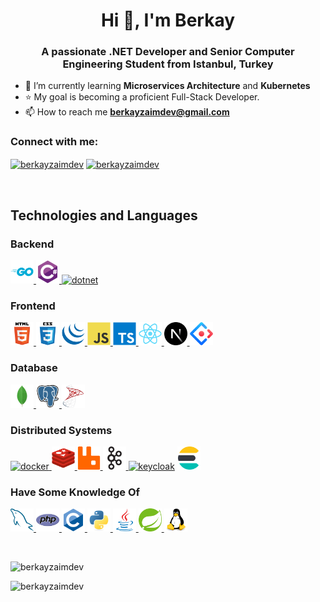 <h1 align="center">Hi 👋, I'm Berkay</h1>
<h3 align="center">A passionate .NET Developer and Senior Computer Engineering Student from Istanbul, Turkey</h3>

- 🎯 I’m currently learning **Microservices Architecture** and **Kubernetes**
- ⭐ My goal is becoming a proficient Full-Stack Developer.
- 📫 How to reach me **berkayzaimdev@gmail.com**

<h3 align="left">Connect with me:</h3> 
<p align="left">
<a href="https://www.hackerrank.com/berkayzaimdev" target="blank"><img align="center" src="https://raw.githubusercontent.com/rahuldkjain/github-profile-readme-generator/master/src/images/icons/Social/hackerrank.svg" alt="berkayzaimdev" height="37" width="37" /></a>
<a href="https://www.leetcode.com/berkayzaimdev" target="blank"><img align="center" src="https://raw.githubusercontent.com/rahuldkjain/github-profile-readme-generator/master/src/images/icons/Social/leet-code.svg" alt="berkayzaimdev" height="37" width="37" /></a>
</p>

</br>
<h2 align="left">Technologies and Languages</h2>

<h3 align="left">Backend</h3>
<p align="left"> 
<a href="https://go.dev/" target="_blank" rel="noreferrer"> <img src="https://raw.githubusercontent.com/devicons/devicon/master/icons/go/go-original-wordmark.svg" alt="go" width="37" height="37"/> </a> 
<a href="https://learn.microsoft.com/en-us/dotnet/csharp/" target="_blank" rel="noreferrer"> <img src="https://raw.githubusercontent.com/devicons/devicon/master/icons/csharp/csharp-original.svg" alt="csharp" width="37" height="37"/> </a>
<a href="https://learn.microsoft.com/en-us/dotnet/core/introduction" target="_blank" rel="noreferrer"> <img src="https://upload.wikimedia.org/wikipedia/commons/thumb/7/7d/Microsoft_.NET_logo.svg/456px-Microsoft_.NET_logo.svg.png" alt="dotnet" width="37" height="37"/> </a>
</p>

<h3 align="left">Frontend</h3>
<p align="left"> 
<a href="https://www.w3.org/html/" target="_blank" rel="noreferrer"> <img src="https://raw.githubusercontent.com/devicons/devicon/master/icons/html5/html5-original-wordmark.svg" alt="html5" width="37" height="37"/> </a> 
<a href="https://www.w3schools.com/css/" target="_blank" rel="noreferrer"> <img src="https://raw.githubusercontent.com/devicons/devicon/master/icons/css3/css3-original-wordmark.svg" alt="css3" width="37" height="37"/> </a> 
<a href="https://www.jquery.com" target="_blank" rel="noreferrer"> <img src="https://raw.githubusercontent.com/devicons/devicon/master/icons/jquery/jquery-original.svg" alt="jquery" width="37" height="37"/>
<a href="https://www.javascript.com/" target="_blank" rel="noreferrer"> <img src="https://raw.githubusercontent.com/devicons/devicon/master/icons/javascript/javascript-original.svg" alt="javascript" width="37" height="37"/> </a>
<a href="https://www.typescriptlang.org/" target="_blank" rel="noreferrer"> <img src="https://raw.githubusercontent.com/devicons/devicon/master/icons/typescript/typescript-original.svg" alt="typescript" width="37" height="37"/> </a>
<a href="https://reactjs.org/" target="_blank" rel="noreferrer"> <img src="https://raw.githubusercontent.com/devicons/devicon/master/icons/react/react-original.svg" alt="react" width="37" height="37"/> </a>
<a href="https://nextjs.org/" target="_blank" rel="noreferrer"> <img src="https://raw.githubusercontent.com/devicons/devicon/master/icons/nextjs/nextjs-original.svg" alt="nextjs" width="37" height="37"/> </a>
<a href="https://ant.design/" target="_blank" rel="noreferrer"> <img src="https://raw.githubusercontent.com/devicons/devicon/master/icons/antdesign/antdesign-original.svg" alt="antdesign" width="37" height="37"/> </a>
</p>

<h3 align="left">Database</h3>
<p align="left"> 
<a href="https://www.mongodb.com/" target="_blank" rel="noreferrer"> <img src="https://raw.githubusercontent.com/devicons/devicon/master/icons/mongodb/mongodb-original.svg" alt="mongodb" width="37" height="37"/> </a>
<a href="https://www.postgresql.org" target="_blank" rel="noreferrer"> <img src="https://raw.githubusercontent.com/devicons/devicon/master/icons/postgresql/postgresql-original.svg" alt="postgresql" width="37" height="37"/> </a> 
<a href="https://www.microsoft.com/en-us/sql-server" target="_blank" rel="noreferrer"> <img src="https://raw.githubusercontent.com/devicons/devicon/master/icons/microsoftsqlserver/microsoftsqlserver-original.svg" alt="jquery" width="37" height="37"/> </a> 
</p>

<h3 align="left">Distributed Systems</h3>
<p align="left"> 
<a href="https://www.docker.com/" target="_blank" rel="noreferrer"> <img src="https://upload.wikimedia.org/wikipedia/commons/thumb/a/a7/Docker-svgrepo-com.svg/640px-Docker-svgrepo-com.svg.png" alt="docker" width="37" height="37"/> </a>
<a href="https://redis.io/" target="_blank" rel="noreferrer"> <img src="https://raw.githubusercontent.com/devicons/devicon/master/icons/redis/redis-original.svg" alt="redis" width="37" height="37"/> </a>
<a href="https://www.rabbitmq.com/" target="_blank" rel="noreferrer"> <img src="https://raw.githubusercontent.com/devicons/devicon/master/icons/rabbitmq/rabbitmq-original.svg" alt="rabbitmq" width="37" height="37"/> </a>
<a href="https://kafka.apache.org/" target="_blank" rel="noreferrer"> <img src="https://raw.githubusercontent.com/devicons/devicon/master/icons/apachekafka/apachekafka-original.svg" alt="apachekafka" width="37" height="37"/> </a>
<a href="https://www.keycloak.org/" target="_blank" rel="noreferrer"> <img src="https://upload.wikimedia.org/wikipedia/commons/2/29/Keycloak_Logo.png?20200311211229" alt="keycloak" width="37" height="37"/></a>
<a href="https://www.elastic.co/elasticsearch" target="_blank" rel="noreferrer"> <img src="https://raw.githubusercontent.com/devicons/devicon/master/icons/elasticsearch/elasticsearch-original.svg" alt="elasticsearch" width="37" height="37"/> </a>
</p>

<h3 align="left">Have Some Knowledge Of</h3>
<p align="left">
<a href="https://www.mysql.com" target="_blank" rel="noreferrer"> <img src="https://raw.githubusercontent.com/devicons/devicon/master/icons/mysql/mysql-original.svg" alt="python" width="37" height="37"/> </a>
<a href="https://www.php.net" target="_blank" rel="noreferrer"> <img src="https://raw.githubusercontent.com/devicons/devicon/master/icons/php/php-original.svg" alt="php" width="37" height="37"/> </a> 
<a href="https://www.cprogramming.com/" target="_blank" rel="noreferrer"> <img src="https://raw.githubusercontent.com/devicons/devicon/master/icons/c/c-original.svg" alt="c" width="37" height="37"/> </a> 
<a href="https://www.python.org" target="_blank" rel="noreferrer"> <img src="https://raw.githubusercontent.com/devicons/devicon/master/icons/python/python-original.svg" alt="python" width="37" height="37"/> </a> 
<a href="https://www.java.com" target="_blank" rel="noreferrer"> <img src="https://raw.githubusercontent.com/devicons/devicon/master/icons/java/java-original.svg" alt="java" width="37" height="37"/> </a> 
<a href="https://spring.io" target="_blank" rel="noreferrer"> <img src="https://raw.githubusercontent.com/devicons/devicon/master/icons/spring/spring-original.svg" alt="spring" width="37" height="37"/> </a>
<a href="https://www.linuxfoundation.org/" target="_blank" rel="noreferrer"> <img src="https://raw.githubusercontent.com/devicons/devicon/master/icons/linux/linux-original.svg" alt="linux" width="37" height="37"/> </a>
</p>

</br>
<p><img src="https://github-readme-stats.vercel.app/api/top-langs?username=berkayzaimdev&show_icons=true&theme=midnight-purple&locale=en&layout=compact" alt="berkayzaimdev" /></p>
<p><img src="https://github-readme-stats.vercel.app/api?username=berkayzaimdev&show_icons=true&theme=midnight-purple&locale=en" alt="berkayzaimdev" /></p>
